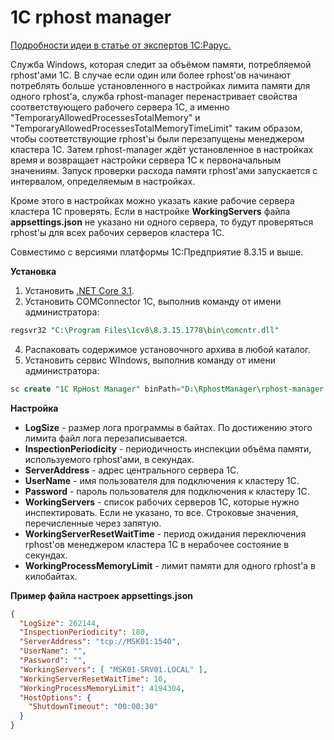 # 1C rphost manager

[Подробности идеи в статье от экспертов 1С:Рарус.](https://rarus.ru/publications/20200518-ot-ekspertov-1c-rarus-optimizatsiya-perezapuska-rabochikh-protsessov-na-platforme-1c-8-3-15-i-vyshe-424479/#povyshennyi-raskhod-pamyati-i-vozmozhnye-prichiny)

Служба Windows, которая следит за объёмом памяти, потребляемой rphost'ами 1C. В случае если один или более rphost'ов начинают потреблять больше установленного в настройках лимита памяти для одного rphost'а, служба rphost-manager перенастривает свойства соответствующего рабочего сервера 1С, а именно "TemporaryAllowedProcessesTotalMemory" и "TemporaryAllowedProcessesTotalMemoryTimeLimit" таким образом, чтобы соответствующие rphost'ы были перезапущены менеджером кластера 1С. Затем rphost-manager ждёт установленное в настройках время и возвращает настройки сервера 1С к первоначальным значениям. Запуск проверки расхода памяти rphost'ами запускается с интервалом, определяемым в настройках.

Кроме этого в настройках можно указать какие рабочие сервера кластера 1С проверять. Если в настройке **WorkingServers** файла **appsettings.json** не указано ни одного сервера, то будут проверяться rphost'ы для всех рабочих серверов кластера 1С.

Совместимо с версиями платформы 1С:Предприятие 8.3.15 и выше.

**Установка**
1. Установить [.NET Core 3.1](https://dotnet.microsoft.com/download).
2. Установить COMConnector 1C, выполнив команду от имени администратора:
```SQL
regsvr32 "C:\Program Files\1cv8\8.3.15.1778\bin\comcntr.dll"
```
4. Распаковать содержимое установочного архива в любой каталог.
5. Установить сервис WIndows, выполнив команду от имени администратора:
```SQL
sc create "1C RpHost Manager" binPath="D:\RphostManager\rphost-manager.exe"
```

**Настройка**

- **LogSize** - размер лога программы в байтах. По достижению этого лимита файл лога перезаписывается.
- **InspectionPeriodicity** - периодичность инспекции объёма памяти, используемого rphost'ами, в секундах.
- **ServerAddress** - адрес центрального сервера 1С.
- **UserName** - имя пользователя для подключения к кластеру 1С.
- **Password** - пароль пользователя для подключения к кластеру 1С.
- **WorkingServers** - список рабочих серверов 1С, которые нужно инспектировать. Если не указано, то все. Строковые значения, перечисленные через запятую.
- **WorkingServerResetWaitTime** - период ожидания переключения rphost'ов менеджером кластера 1С в нерабочее состояние в секундах.
- **WorkingProcessMemoryLimit** - лимит памяти для одного rphost'а в килобайтах.

**Пример файла настроек appsettings.json**
```JSON
{
  "LogSize": 262144,
  "InspectionPeriodicity": 180,
  "ServerAddress": "tcp://MSK01:1540",
  "UserName": "",
  "Password": "",
  "WorkingServers": [ "MSK01-SRV01.LOCAL" ],
  "WorkingServerResetWaitTime": 10,
  "WorkingProcessMemoryLimit": 4194304,
  "HostOptions": {
    "ShutdownTimeout": "00:00:30"
  }
}
```
